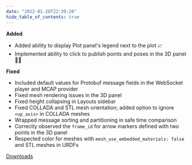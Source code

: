 ```yaml
---
date: "2022-01-28T22:39:20"
hide_table_of_contents: true
---
```

**Added**
- Added ability to display Plot panel's legend next to the plot 📈
- Implemented ability to click to publish points and poses in the 3D panel 📍🙌

**Fixed**
- Included default values for Protobuf message fields in the WebSocket player and MCAP provider
- Fixed mesh rendering issues in the 3D panel
- Fixed height collapsing in Layouts sidebar
- Fixed COLLADA and STL mesh orientation; added option to ignore `<up_axis>` in COLLADA meshes
- Wrapped message sorting and partitioning in safe time comparison
- Correctly observed the `frame_id` for arrow markers defined with two points in the 3D panel
- Respected color for meshes with `mesh_use_embedded_materials: false` and STL meshes in URDFs
<!-- truncate -->
[Downloads](https://github.com/foxglove/studio/releases/tag/v0.29.0)
